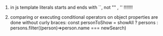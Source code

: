 1. in js template literals starts and ends with ``, not "" , ''
  !!!!!!!

2. comparing or executing conditional operators on object properties are done without curly braces:
  const personToShow = showAll ? persons : persons.filter((person)=>person.name === newSearch)
